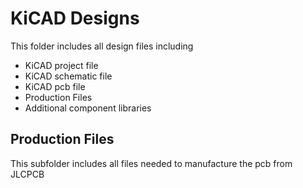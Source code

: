 # KiCAD Designs
This folder includes all design files including
- KiCAD project file
- KiCAD schematic file
- KiCAD pcb file
- Production Files
- Additional component libraries

## Production Files
This subfolder includes all files needed to manufacture the pcb from JLCPCB
